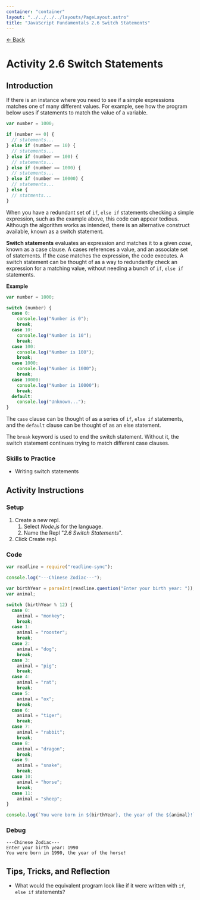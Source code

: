 ```yaml
---
container: "container"
layout: "../../../../layouts/PageLayout.astro"
title: "JavaScript Fundamentals 2.6 Switch Statements"
---
```


[← Back](/comp-sci/javascript/)

# Activity 2.6 Switch Statements

## Introduction

If there is an instance where you need to see if a simple expressions matches one of many different values. For example, see how the program below uses if statements to match the value of a variable.

```js
var number = 1000;

if (number == 0) {
  // statements...
} else if (number == 10) {
  // statements...
} else if (number == 100) {
  // statements...
} else if (number == 1000) {
  // statements...
} else if (number == 10000) {
  // statements...
} else {
  // statments...
}
```

When you have a redundant set of `if`, `else if` statements checking a simple expression, such as the example above, this code can appear tedious. Although the algorithm works as intended, there is an alternative construct available, known as a switch statement.

**Switch statements** evaluates an expression and matches it to a given _case_, known as a case clause. A cases references a value, and an associate set of statements. If the case matches the expression, the code executes. A switch statement can be thought of as a way to redundantly check an expression for a matching value, without needing a bunch of `if`, `else if` statements.

**Example**

```js
var number = 1000;

switch (number) {
  case 0:
    console.log("Number is 0");
    break;
  case 10:
    console.log("Number is 10");
    break;
  case 100:
    console.log("Number is 100");
    break;
  case 1000:
    console.log("Number is 1000");
    break;
  case 10000:
    console.log("Number is 10000");
    break;
  default:
    console.log("Unknown...");
}
```

The `case` clause can be thought of as a series of `if`, `else if` statements, and the `default` clause can be thought of as an else statement.

The `break` keyword is used to end the switch statement. Without it, the switch statement continues trying to match different case clauses.

### Skills to Practice

- Writing switch statements

## Activity Instructions

### Setup

1. Create a new repl.
   1. Select _Node.js_ for the language.
   2. Name the Repl "_2.6 Switch Statements_".
2. Click Create repl.

### Code

```javascript
var readline = require("readline-sync");

console.log("---Chinese Zodiac---");

var birthYear = parseInt(readline.question("Enter your birth year: "));
var animal;

switch (birthYear % 12) {
  case 0:
    animal = "monkey";
    break;
  case 1:
    animal = "rooster";
    break;
  case 2:
    animal = "dog";
    break;
  case 3:
    animal = "pig";
    break;
  case 4:
    animal = "rat";
    break;
  case 5:
    animal = "ox";
    break;
  case 6:
    animal = "tiger";
    break;
  case 7:
    animal = "rabbit";
    break;
  case 8:
    animal = "dragon";
    break;
  case 9:
    animal = "snake";
    break;
  case 10:
    animal = "horse";
    break;
  case 11:
    animal = "sheep";
}

console.log(`You were born in ${birthYear}, the year of the ${animal}!`);
```

### Debug

```
---Chinese Zodiac---
Enter your birth year: 1990
You were born in 1990, the year of the horse!
```

## Tips, Tricks, and Reflection

- What would the equivalent program look like if it were written with `if`, `else if` statements?

